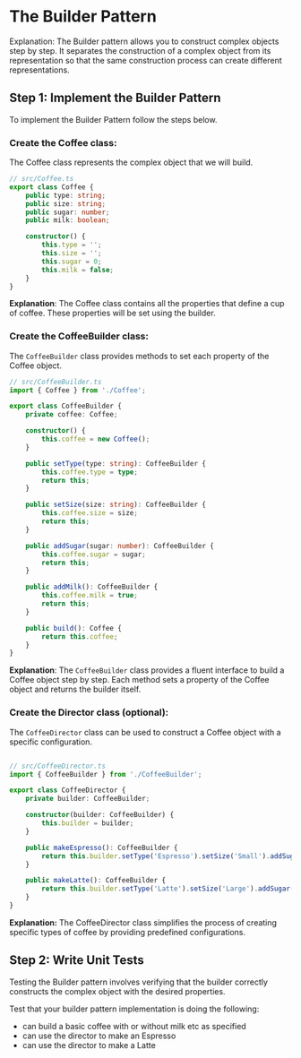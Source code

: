 # The Builder Pattern

Explanation: The Builder pattern allows you to construct complex objects step by step. It separates the construction of a complex object from its representation so that the same construction process can create different representations.

## Step 1: Implement the Builder Pattern

To implement the Builder Pattern follow the steps below.

### Create the Coffee class:

The Coffee class represents the complex object that we will build.

```typescript
// src/Coffee.ts
export class Coffee {
    public type: string;
    public size: string;
    public sugar: number;
    public milk: boolean;

    constructor() {
        this.type = '';
        this.size = '';
        this.sugar = 0;
        this.milk = false;
    }
}
```

**Explanation**: The Coffee class contains all the properties that define a cup of coffee. These properties will be set using the builder.

### Create the CoffeeBuilder class:

The `CoffeeBuilder` class provides methods to set each property of the Coffee object.

```typescript
// src/CoffeeBuilder.ts
import { Coffee } from './Coffee';

export class CoffeeBuilder {
    private coffee: Coffee;

    constructor() {
        this.coffee = new Coffee();
    }

    public setType(type: string): CoffeeBuilder {
        this.coffee.type = type;
        return this;
    }

    public setSize(size: string): CoffeeBuilder {
        this.coffee.size = size;
        return this;
    }

    public addSugar(sugar: number): CoffeeBuilder {
        this.coffee.sugar = sugar;
        return this;
    }

    public addMilk(): CoffeeBuilder {
        this.coffee.milk = true;
        return this;
    }

    public build(): Coffee {
        return this.coffee;
    }
}
```

**Explanation**: The `CoffeeBuilder` class provides a fluent interface to build a Coffee object step by step. Each method sets a property of the Coffee object and returns the builder itself.

### Create the Director class (optional):

The `CoffeeDirector` class can be used to construct a Coffee object with a specific configuration.

```typescript

// src/CoffeeDirector.ts
import { CoffeeBuilder } from './CoffeeBuilder';

export class CoffeeDirector {
    private builder: CoffeeBuilder;

    constructor(builder: CoffeeBuilder) {
        this.builder = builder;
    }

    public makeEspresso(): CoffeeBuilder {
        return this.builder.setType('Espresso').setSize('Small').addSugar(1).addMilk();
    }

    public makeLatte(): CoffeeBuilder {
        return this.builder.setType('Latte').setSize('Large').addSugar(2).addMilk();
    }
}
```

**Explanation:** The CoffeeDirector class simplifies the process of creating specific types of coffee by providing predefined configurations.

## Step 2: Write Unit Tests

Testing the Builder pattern involves verifying that the builder correctly constructs the complex object with the desired properties.

Test that your builder pattern implementation is doing the following:

* can build a basic coffee with or without milk etc as specified
* can use the director to make an Espresso
* can use the director to make a Latte

